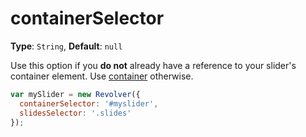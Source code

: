# containerSelector

**Type**: `String`, **Default**: `null`

Use this option if you **do not** already have a reference to your slider's container element. Use [container](container.md) otherwise.

```javascript
var mySlider = new Revolver({
  containerSelector: '#myslider',
  slidesSelector: '.slides'
});
```